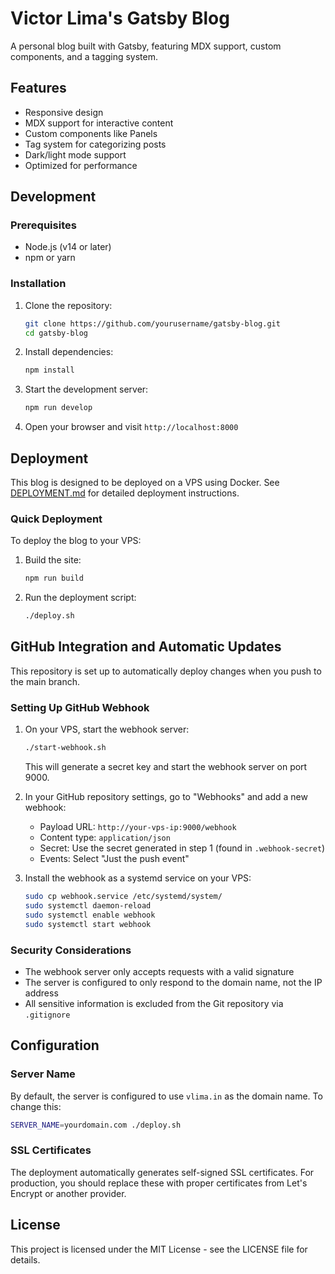 # Victor Lima's Gatsby Blog

A personal blog built with Gatsby, featuring MDX support, custom components, and a tagging system.

## Features

- Responsive design
- MDX support for interactive content
- Custom components like Panels
- Tag system for categorizing posts
- Dark/light mode support
- Optimized for performance

## Development

### Prerequisites

- Node.js (v14 or later)
- npm or yarn

### Installation

1. Clone the repository:
   ```bash
   git clone https://github.com/yourusername/gatsby-blog.git
   cd gatsby-blog
   ```

2. Install dependencies:
   ```bash
   npm install
   ```

3. Start the development server:
   ```bash
   npm run develop
   ```

4. Open your browser and visit `http://localhost:8000`

## Deployment

This blog is designed to be deployed on a VPS using Docker. See [DEPLOYMENT.md](DEPLOYMENT.md) for detailed deployment instructions.

### Quick Deployment

To deploy the blog to your VPS:

1. Build the site:
   ```bash
   npm run build
   ```

2. Run the deployment script:
   ```bash
   ./deploy.sh
   ```

## GitHub Integration and Automatic Updates

This repository is set up to automatically deploy changes when you push to the main branch.

### Setting Up GitHub Webhook

1. On your VPS, start the webhook server:
   ```bash
   ./start-webhook.sh
   ```
   This will generate a secret key and start the webhook server on port 9000.

2. In your GitHub repository settings, go to "Webhooks" and add a new webhook:
   - Payload URL: `http://your-vps-ip:9000/webhook`
   - Content type: `application/json`
   - Secret: Use the secret generated in step 1 (found in `.webhook-secret`)
   - Events: Select "Just the push event"

3. Install the webhook as a systemd service on your VPS:
   ```bash
   sudo cp webhook.service /etc/systemd/system/
   sudo systemctl daemon-reload
   sudo systemctl enable webhook
   sudo systemctl start webhook
   ```

### Security Considerations

- The webhook server only accepts requests with a valid signature
- The server is configured to only respond to the domain name, not the IP address
- All sensitive information is excluded from the Git repository via `.gitignore`

## Configuration

### Server Name

By default, the server is configured to use `vlima.in` as the domain name. To change this:

```bash
SERVER_NAME=yourdomain.com ./deploy.sh
```

### SSL Certificates

The deployment automatically generates self-signed SSL certificates. For production, you should replace these with proper certificates from Let's Encrypt or another provider.

## License

This project is licensed under the MIT License - see the LICENSE file for details. 